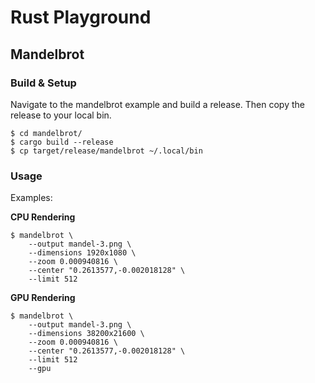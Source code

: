 # Rust Playground

## Mandelbrot
### Build & Setup
Navigate to the mandelbrot example and build a release. Then copy the release to your local bin.
```
$ cd mandelbrot/
$ cargo build --release
$ cp target/release/mandelbrot ~/.local/bin
```
### Usage
Examples:

**CPU Rendering**
```shell
$ mandelbrot \
    --output mandel-3.png \
    --dimensions 1920x1080 \
    --zoom 0.000940816 \
    --center "0.2613577,-0.002018128" \
    --limit 512
```

**GPU Rendering**
```shell
$ mandelbrot \
    --output mandel-3.png \
    --dimensions 38200x21600 \
    --zoom 0.000940816 \
    --center "0.2613577,-0.002018128" \
    --limit 512
    --gpu
```